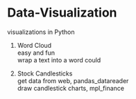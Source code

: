 # Data-Visualization
visualizations in Python

1. Word Cloud <br />
   easy and fun <br />
   wrap a text into a word could <br />
   
2. Stock Candlesticks <br />
   get data from web, pandas_datareader <br />
   draw candlestick charts, mpl_finance <br />
   
   
   

